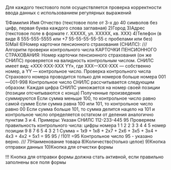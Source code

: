 Для каждого текстового поля осуществляется проверка корректности ввода данных c использованием регулярных выражений

1)Фамилия Имя Отчество (текстовое поле от 3-х до 40 символов без цифр, первая буква каждого слова заглавная)
2)Город
3)Адрес (текстовое поле в формате г. XXXXX, ул. XXXXX, кв. XXX)
4)Телефон (в виде 8 555-555-5555 или +7 55-55-55-55-55 с пробелами или без)
5)Mail
6)Номер карточки пенсионного страхования (СНИЛС):
///
Алгоритм проверки контрольного числа КАРТОЧКИ ПЕНСИОННОГО СТРАХОВАНИЯ:
Номер карточки пенсионного страхования (он же СНИЛС) проверяется на валидность контрольным числом. СНИЛС имеет вид: «XXX-XXX-XXX YY», где XXX—XXX-XXX — собственно номер, а YY — контрольное число. 
Проверка контрольного числа Страхового номера проводится только для номеров больше номера 001—001-998
Контрольное число СНИЛС рассчитывается следующим образом:
Каждая цифра СНИЛС умножается на номер своей позиции (позиции отсчитываются с конца)
Полученные произведения суммируются
Если сумма меньше 100, то контрольное число равно самой сумме
Если сумма равна 100 или 101, то контрольное число равно 00
Если сумма больше 101, то сумма делится нацело на 101 и контрольное число определяется остатком от деления аналогично пунктам 3 и 4.
Примеры:
Указан СНИЛС 112-233-445 95
Проверяем правильность контрольного числа: 
цифры номера 		1 1 2 2 3 3 4 4 5 
номер позиции		9 8 7 6 5 4 3 2 1
Сумма = 1х9 + 1х8 + 2х7 + 2х6 + 3х5 + 3х4 + 4х3 + 4х2 + 5х1 = 95 
95 / !101! =95 
Контрольное число 95 - указано верно.
///
7)Наименование товара
8)Количество(только целое)
9)Кнопка отправки данных
10)Кнопка для отчистки формы

!!!
Кнопка для отправки формы должна стать активной, если правильно заполнены все поля формы
